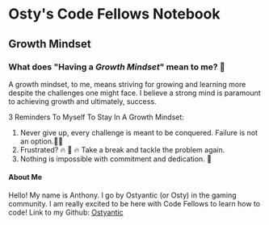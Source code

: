 # Osty's Code Fellows Notebook
## Growth Mindset

### What does **"Having a _Growth Mindset_"** mean to me? :thinking:

A growth mindset, to me, means striving for growing and learning more despite the challenges one might face. I believe a strong mind is paramount to achieving growth and ultimately, success.

3 Reminders To Myself To Stay In A Growth Mindset:
1. Never give up, every challenge is meant to be conquered. Failure is not an option.:no_good_man:
2. Frustrated? :fire: :brain: :fire: Take a break and tackle the problem again.
3. Nothing is impossible with commitment and dedication. :muscle:

#### About Me

Hello! My name is Anthony. I go by Ostyantic (or Osty) in the gaming community. I am really excited to be here with Code Fellows to learn how to code!
Link to my Github: [Ostyantic](https://github.com/Ostyantic)
